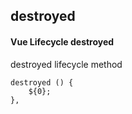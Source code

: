 ## destroyed
#### Vue Lifecycle destroyed
destroyed lifecycle method
```
destroyed () {
	${0};
},
```